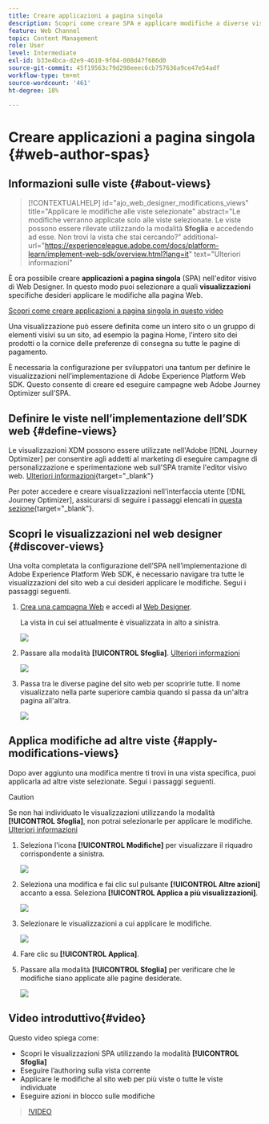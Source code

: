 ```yaml
---
title: Creare applicazioni a pagina singola
description: Scopri come creare SPA e applicare modifiche a diverse visualizzazioni in Journey Optimizer
feature: Web Channel
topic: Content Management
role: User
level: Intermediate
exl-id: b33e4bca-d2e9-4610-9f04-008d47f686d0
source-git-commit: 45f19563c79d298eeec6cb757636a9ce47e54adf
workflow-type: tm+mt
source-wordcount: '461'
ht-degree: 18%

---
```


# Creare applicazioni a pagina singola {#web-author-spas}

## Informazioni sulle viste {#about-views}

>[!CONTEXTUALHELP]
>id="ajo_web_designer_modifications_views"
>title="Applicare le modifiche alle viste selezionate"
>abstract="Le modifiche verranno applicate solo alle viste selezionate. Le viste possono essere rilevate utilizzando la modalità **Sfoglia** e accedendo ad esse. Non trovi la vista che stai cercando?"
>additional-url="https://experienceleague.adobe.com/docs/platform-learn/implement-web-sdk/overview.html?lang=it" text="Ulteriori informazioni"

È ora possibile creare **applicazioni a pagina singola** (SPA) nell&#39;editor visivo di Web Designer. In questo modo puoi selezionare a quali **visualizzazioni** specifiche desideri applicare le modifiche alla pagina Web.

[Scopri come creare applicazioni a pagina singola in questo video](#video)

Una visualizzazione può essere definita come un intero sito o un gruppo di elementi visivi su un sito, ad esempio la pagina Home, l’intero sito dei prodotti o la cornice delle preferenze di consegna su tutte le pagine di pagamento.

È necessaria la configurazione per sviluppatori una tantum per definire le visualizzazioni nell’implementazione di Adobe Experience Platform Web SDK. Questo consente di creare ed eseguire campagne web Adobe Journey Optimizer sull’SPA.

## Definire le viste nell’implementazione dell’SDK web {#define-views}

Le visualizzazioni XDM possono essere utilizzate nell&#39;Adobe [!DNL Journey Optimizer] per consentire agli addetti al marketing di eseguire campagne di personalizzazione e sperimentazione web sull&#39;SPA tramite l&#39;editor visivo web. [Ulteriori informazioni](https://experienceleague.adobe.com/docs/experience-platform/edge/personalization/ajo/web-spa-implementation.html?lang=it){target="_blank"}

Per poter accedere e creare visualizzazioni nell&#39;interfaccia utente [!DNL Journey Optimizer], assicurarsi di seguire i passaggi elencati in [questa sezione](https://experienceleague.adobe.com/docs/experience-platform/edge/personalization/ajo/web-spa-implementation.html#implement-xdm-views){target="_blank"}.

## Scopri le visualizzazioni nel web designer {#discover-views}

Una volta completata la configurazione dell’SPA nell’implementazione di Adobe Experience Platform Web SDK, è necessario navigare tra tutte le visualizzazioni del sito web a cui desideri applicare le modifiche. Segui i passaggi seguenti.

1. [Crea una campagna Web](create-web.md) e accedi al [Web Designer](edit-web-content.md).

   La vista in cui sei attualmente è visualizzata in alto a sinistra.

   ![](assets/web-designer-view-home.png)

1. Passare alla modalità **[!UICONTROL Sfoglia]**. [Ulteriori informazioni](../web/edit-web-content.md#browse-mode)

   ![](assets/web-designer-view-browse.png)

1. Passa tra le diverse pagine del sito web per scoprirle tutte. Il nome visualizzato nella parte superiore cambia quando si passa da un&#39;altra pagina all&#39;altra.

   ![](assets/web-designer-other-view.png)

## Applica modifiche ad altre viste {#apply-modifications-views}

Dopo aver aggiunto una modifica mentre ti trovi in una vista specifica, puoi applicarla ad altre viste selezionate. Segui i passaggi seguenti.

>[!CAUTION]
>
>Se non hai individuato le visualizzazioni utilizzando la modalità **[!UICONTROL Sfoglia]**, non potrai selezionarle per applicare le modifiche. [Ulteriori informazioni](#discover-views)

1. Seleziona l&#39;icona **[!UICONTROL Modifiche]** per visualizzare il riquadro corrispondente a sinistra.

   ![](assets/web-designer-view-modifications-pane.png)

1. Seleziona una modifica e fai clic sul pulsante **[!UICONTROL Altre azioni]** accanto a essa. Seleziona **[!UICONTROL Applica a più visualizzazioni]**.

   ![](assets/web-designer-modifications-more-actions.png)

1. Selezionare le visualizzazioni a cui applicare le modifiche.

   ![](assets/web-designer-modifications-apply-to.png)

1. Fare clic su **[!UICONTROL Applica]**.

1. Passare alla modalità **[!UICONTROL Sfoglia]** per verificare che le modifiche siano applicate alle pagine desiderate.

   ![](assets/web-designer-modifications-applied-view.png)

## Video introduttivo{#video}

Questo video spiega come:

* Scopri le visualizzazioni SPA utilizzando la modalità **[!UICONTROL Sfoglia]**
* Eseguire l’authoring sulla vista corrente
* Applicare le modifiche al sito web per più viste o tutte le viste individuate
* Eseguire azioni in blocco sulle modifiche

>[!VIDEO](https://video.tv.adobe.com/v/3424536/?quality=12&learn=on)
